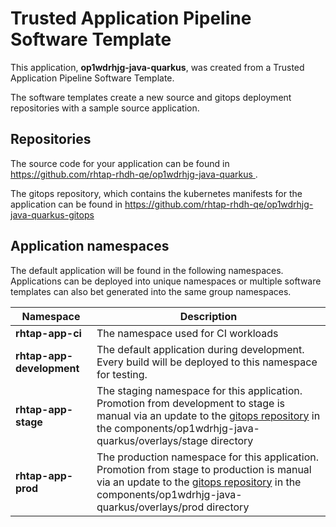 # Trusted Application Pipeline Software Template

This application, **op1wdrhjg-java-quarkus**, was created from a Trusted Application Pipeline Software Template.

The software templates create a new source and gitops deployment repositories with a sample source application. 

## Repositories

The source code for your application can be found in [https://github.com/rhtap-rhdh-qe/op1wdrhjg-java-quarkus ](https://github.com/rhtap-rhdh-qe/op1wdrhjg-java-quarkus ).
 
The gitops repository, which contains the kubernetes manifests for the application can be found in 
[https://github.com/rhtap-rhdh-qe/op1wdrhjg-java-quarkus-gitops ](https://github.com/rhtap-rhdh-qe/op1wdrhjg-java-quarkus-gitops ) 

## Application namespaces 

The default application will be found in the following namespaces. Applications can be deployed into unique namespaces or multiple software templates can also bet generated into the same group namespaces.  

|  Namespace   |  Description   |  
| -------- | -------- |
| **rhtap-app-ci** | The namespace used for CI workloads |
| **rhtap-app-development** | The default application during development. Every build will be deployed to this namespace for testing. |
| **rhtap-app-stage** | The staging namespace for this application. Promotion from development to stage is manual via an update to the [gitops repository](https://github.com/rhtap-rhdh-qe/op1wdrhjg-java-quarkus-gitops ) in the components/op1wdrhjg-java-quarkus/overlays/stage directory |
| **rhtap-app-prod** | The production namespace for this application. Promotion from stage to production is manual via an update to the [gitops repository](https://github.com/rhtap-rhdh-qe/op1wdrhjg-java-quarkus-gitops ) in the components/op1wdrhjg-java-quarkus/overlays/prod directory |